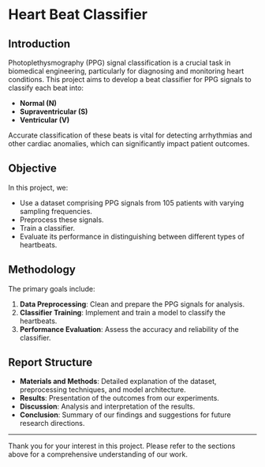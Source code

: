 # Heart Beat Classifier

## Introduction
Photoplethysmography (PPG) signal classification is a crucial task in biomedical engineering, particularly for diagnosing and monitoring heart conditions. This project aims to develop a beat classifier for PPG signals to classify each beat into:
- **Normal (N)**
- **Supraventricular (S)**
- **Ventricular (V)**

Accurate classification of these beats is vital for detecting arrhythmias and other cardiac anomalies, which can significantly impact patient outcomes.

## Objective
In this project, we:
- Use a dataset comprising PPG signals from 105 patients with varying sampling frequencies.
- Preprocess these signals.
- Train a classifier.
- Evaluate its performance in distinguishing between different types of heartbeats.

## Methodology
The primary goals include:
1. **Data Preprocessing**: Clean and prepare the PPG signals for analysis.
2. **Classifier Training**: Implement and train a model to classify the heartbeats.
3. **Performance Evaluation**: Assess the accuracy and reliability of the classifier.

## Report Structure
- **Materials and Methods**: Detailed explanation of the dataset, preprocessing techniques, and model architecture.
- **Results**: Presentation of the outcomes from our experiments.
- **Discussion**: Analysis and interpretation of the results.
- **Conclusion**: Summary of our findings and suggestions for future research directions.

---

Thank you for your interest in this project. Please refer to the sections above for a comprehensive understanding of our work.

